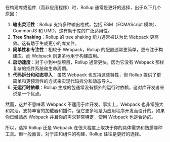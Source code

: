 在构建库或组件（而非应用程序）时，Rollup 通常是更好的选择，出于以下几个原因：

1. **输出灵活性**：Rollup 支持多种输出格式，包括 ESM（ECMAScript 模块）、CommonJS 和 UMD，这有助于库的广泛适用性。
2. **Tree Shaking**：Rollup 的 tree shaking 能力通常被认为比 Webpack 更高效。这有助于生成更小的库文件。
3. **简单性和专注性**：相较于 Webpack，Rollup 的配置通常更简单，更专注于构建库，而 Webpack 则更多地用于构建应用。
4. **启动速度**：对于小到中型项目，Rollup 通常更快，因为它没有 Webpack 那样复杂的插件系统和生命周期。
5. **代码拆分和动态导入**：虽然 Webpack 也支持这些特性，但 Rollup 提供了更简单和更预测性的方式来实现代码拆分和动态导入。
6. **无运行时依赖**：Rollup 生成的包通常没有额外的运行时依赖，这对库开发者来说是一个优点。

然而，这并不意味着 Webpack 不适用于库开发。事实上，Webpack 也非常强大和灵活，支持丰富的加载器和插件，但它更多地是为应用程序开发而设计的。如果你已经熟悉 Webpack 并且你的需求非常特定，使用 Webpack 也是合适的。

所以，选择 Rollup 还是 Webpack 在很大程度上取决于你的具体需求和熟悉哪种工具。但一般而言，对于库和组件的构建，Rollup 往往是更好的选择。
